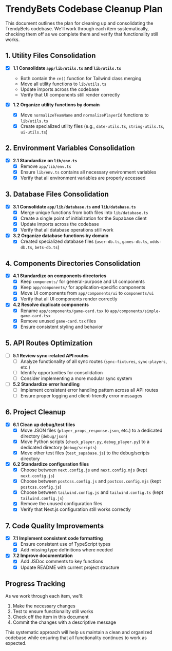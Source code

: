 # TrendyBets Codebase Cleanup Plan

This document outlines the plan for cleaning up and consolidating the TrendyBets codebase. We'll work through each item systematically, checking them off as we complete them and verify that functionality still works.

## 1. Utility Files Consolidation

- [x] **1.1 Consolidate `app/lib/utils.ts` and `lib/utils.ts`**
  - Both contain the `cn()` function for Tailwind class merging
  - Move all utility functions to `lib/utils.ts`
  - Update imports across the codebase
  - Verify that UI components still render correctly

- [x] **1.2 Organize utility functions by domain**
  - [x] Move `normalizeTeamName` and `normalizePlayerId` functions to `lib/utils.ts`
  - [x] Create specialized utility files (e.g., `date-utils.ts`, `string-utils.ts`, `ui-utils.ts`)

## 2. Environment Variables Consolidation

- [x] **2.1 Standardize on `lib/env.ts`**
  - [x] Remove `app/lib/env.ts`
  - [x] Ensure `lib/env.ts` contains all necessary environment variables
  - [x] Verify that all environment variables are properly accessed

## 3. Database Files Consolidation

- [x] **3.1 Consolidate `app/lib/database.ts` and `lib/database.ts`**
  - [x] Merge unique functions from both files into `lib/database.ts`
  - [x] Create a single point of initialization for the Supabase client
  - [x] Update imports across the codebase
  - [x] Verify that all database operations still work

- [x] **3.2 Organize database functions by domain**
  - [x] Created specialized database files (`user-db.ts`, `games-db.ts`, `odds-db.ts`, `bets-db.ts`)

## 4. Components Directories Consolidation

- [x] **4.1 Standardize on components directories**
  - [x] Keep `components/` for general-purpose and UI components
  - [x] Keep `app/components/` for application-specific components
  - [x] Move UI components from `app/components/ui` to `components/ui`
  - [x] Verify that all UI components render correctly

- [x] **4.2 Resolve duplicate components**
  - [x] Rename `app/components/game-card.tsx` to `app/components/simple-game-card.tsx`
  - [x] Remove unused `game-card.tsx` files
  - [x] Ensure consistent styling and behavior

## 5. API Routes Optimization

- [ ] **5.1 Review sync-related API routes**
  - [ ] Analyze functionality of all sync routes (`sync-fixtures`, `sync-players`, etc.)
  - [ ] Identify opportunities for consolidation
  - [ ] Consider implementing a more modular sync system

- [ ] **5.2 Standardize error handling**
  - [ ] Implement consistent error handling pattern across all API routes
  - [ ] Ensure proper logging and client-friendly error messages

## 6. Project Cleanup

- [x] **6.1 Clean up debug/test files**
  - [x] Move JSON files (`player_props_response.json`, etc.) to a dedicated directory (`debug/json`)
  - [x] Move Python scripts (`check_player.py`, `debug_player.py`) to a dedicated directory (`debug/scripts`)
  - [x] Move other test files (`test_supabase.js`) to the debug/scripts directory

- [x] **6.2 Standardize configuration files**
  - [x] Choose between `next.config.js` and `next.config.mjs` (kept `next.config.js`)
  - [x] Choose between `postcss.config.js` and `postcss.config.mjs` (kept `postcss.config.js`)
  - [x] Choose between `tailwind.config.js` and `tailwind.config.ts` (kept `tailwind.config.js`)
  - [x] Remove the unused configuration files
  - [x] Verify that Next.js configuration still works correctly

## 7. Code Quality Improvements

- [x] **7.1 Implement consistent code formatting**
  - [x] Ensure consistent use of TypeScript types
  - [x] Add missing type definitions where needed

- [x] **7.2 Improve documentation**
  - [x] Add JSDoc comments to key functions
  - [x] Update README with current project structure

## Progress Tracking

As we work through each item, we'll:
1. Make the necessary changes
2. Test to ensure functionality still works
3. Check off the item in this document
4. Commit the changes with a descriptive message

This systematic approach will help us maintain a clean and organized codebase while ensuring that all functionality continues to work as expected. 
